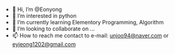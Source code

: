 - 👋 Hi, I’m @Eonyong
- 👀 I’m interested in python
- 🌱 I’m currently learning Elementory Programming, Algorithm
- 💞️ I’m looking to collaborate on ...
- 📫 How to reach me contact to e-mail: unjoo94@naver.com or eyjeong1202@gmail.com

<!---
Eonyong/Eonyong is a ✨ special ✨ repository because its `README.md` (this file) appears on your GitHub profile.
You can click the Preview link to take a look at your changes.
--->
